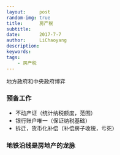 ```yaml
---
layout:     post
random-img: true
title:      房产税
subtitle:   
date:       2017-7-7
author:     LiChaoyang
description: 
keywords: 
tags:
    - 房产税
---
```


地方政府和中央政府博弈


### 预备工作

 - 不动产证（统计纳税额度，范围）
 - 银行账户唯一（保证纳税基础）
 - 拆迁，货币化补偿（补偿房子收税，亏死）



### 地铁沿线是房地产的龙脉

